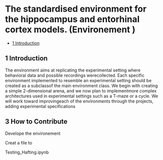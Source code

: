 # The  standardised environment for the hippocampus and entorhinal cortex models. (Environement  )


* [1 Introduction](#1-Introduction)


## 1 Introduction

The environment aims at replicating the experimental setting where behavioral data and possible recordings werecollected.  Each specific environment implemented to resemble an experimental setting should be created as a subclassof the main environment class.  We begin with creating a simple 2-dimensional arena, and we now plan to implementmore complex architectures used in experimental settings such as a T-maze or a cycle. We will work toward improvingeach of the environments through the projects, adding experimental specifications


## 3 How to Contribute

Develope the environement 

Creat a file to 


Testing_Hafting.ipynb
